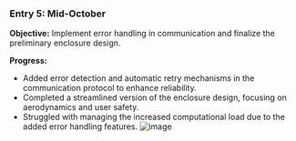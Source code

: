 ### Entry 5: Mid-October
**Objective:** Implement error handling in communication and finalize the preliminary enclosure design.

**Progress:**
- Added error detection and automatic retry mechanisms in the communication protocol to enhance reliability.
- Completed a streamlined version of the enclosure design, focusing on aerodynamics and user safety.
- Struggled with managing the increased computational load due to the added error handling features.
![image](https://github.com/ozgurttufekci/CollisonAvoidanceForBikes/assets/2933521/336174e6-51a4-4990-a88e-b4907b2b1d0d)
